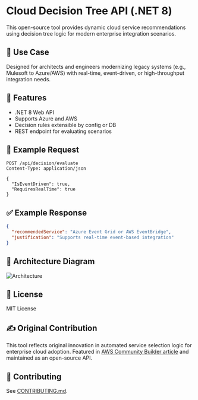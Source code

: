 
# Cloud Decision Tree API (.NET 8)

This open-source tool provides dynamic cloud service recommendations using decision tree logic for modern enterprise integration scenarios.

## 🚀 Use Case
Designed for architects and engineers modernizing legacy systems (e.g., Mulesoft to Azure/AWS) with real-time, event-driven, or high-throughput integration needs.

## 🧠 Features
- .NET 8 Web API
- Supports Azure and AWS
- Decision rules extensible by config or DB
- REST endpoint for evaluating scenarios

## 🔧 Example Request
```http
POST /api/decision/evaluate
Content-Type: application/json

{
  "IsEventDriven": true,
  "RequiresRealTime": true
}
```

## ✅ Example Response
```json
{
  "recommendedService": "Azure Event Grid or AWS EventBridge",
  "justification": "Supports real-time event-based integration"
}
```

## 📐 Architecture Diagram
![Architecture](docs/architecture.png)

## 📄 License
MIT License

## ✍️ Original Contribution
This tool reflects original innovation in automated service selection logic for enterprise cloud adoption. Featured in [AWS Community Builder article](https://community.aws/content/2waFxLGjSLPsPCli6pKsaYN30X0/dynamic-aws-service-selection) and maintained as an open-source API.

## 🤝 Contributing
See [CONTRIBUTING.md](CONTRIBUTING.md).
